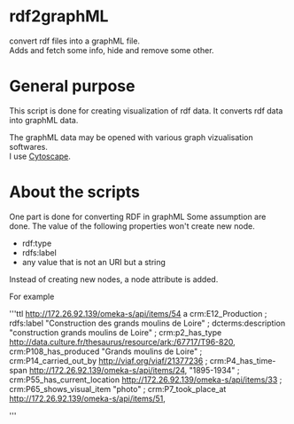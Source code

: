 # rdf2graphML
convert rdf files into a graphML file.  
Adds and fetch some info, hide and remove some other.

# General purpose
This script is done for creating visualization of rdf data.
It converts rdf data into graphML data.

The graphML data may be opened with various graph vizualisation softwares.  
I use [Cytoscape](https://cytoscape.org/).

# About the scripts
One part is done for converting RDF in graphML
Some assumption are done.
The value of the following properties won't create new node.
- rdf:type
- rdfs:label
- any value that is not an URI but a string

Instead of creating new nodes, a node attribute is added.

For example

'''ttl
<http://172.26.92.139/omeka-s/api/items/54> a crm:E12_Production ;
    rdfs:label "Construction des grands moulins de Loire" ;
    dcterms:description "construction grands moulins de Loire" ;
    crm:p2_has_type <http://data.culture.fr/thesaurus/resource/ark:/67717/T96-820>,
    crm:P108_has_produced "Grands moulins de Loire" ;
    crm:P14_carried_out_by <http://viaf.org/viaf/21377236> ;
    crm:P4_has_time-span <http://172.26.92.139/omeka-s/api/items/24>,
        "1895-1934" ;
    crm:P55_has_current_location <http://172.26.92.139/omeka-s/api/items/33> ;
    crm:P65_shows_visual_item "photo" ;
    crm:P7_took_place_at <http://172.26.92.139/omeka-s/api/items/51>,

'''
